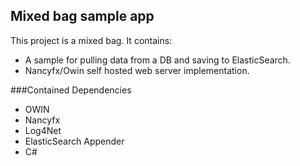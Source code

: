 ## Mixed bag sample app

This project is a mixed bag. It contains:
- A sample for pulling data from a DB and saving to ElasticSearch.
- Nancyfx/Owin self hosted web server implementation.

###Contained Dependencies
- OWIN
- Nancyfx
- Log4Net
- ElasticSearch Appender
- C#